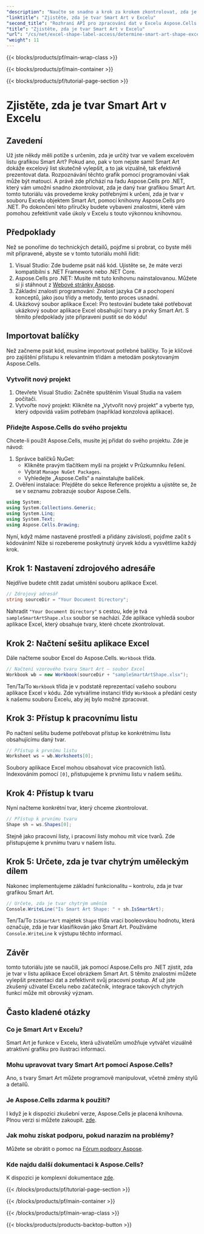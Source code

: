 ```yaml
---
"description": "Naučte se snadno a krok za krokem zkontrolovat, zda je tvar v Excelu objekt Smart Art, pomocí Aspose.Cells pro .NET. Ideální pro automatizaci úloh v Excelu."
"linktitle": "Zjistěte, zda je tvar Smart Art v Excelu"
"second_title": "Rozhraní API pro zpracování dat v Excelu Aspose.Cells v .NET"
"title": "Zjistěte, zda je tvar Smart Art v Excelu"
"url": "/cs/net/excel-shape-label-access/determine-smart-art-shape-excel/"
"weight": 11
---
```


{{< blocks/products/pf/main-wrap-class >}}

{{< blocks/products/pf/main-container >}}

{{< blocks/products/pf/tutorial-page-section >}}

# Zjistěte, zda je tvar Smart Art v Excelu

## Zavedení
Už jste někdy měli potíže s určením, zda je určitý tvar ve vašem excelovém listu grafikou Smart Art? Pokud ano, pak v tom nejste sami! Smart Art dokáže excelový list skutečně vylepšit, a to jak vizuálně, tak efektivně prezentovat data. Rozpoznávání těchto grafik pomocí programování však může být matoucí. A právě zde přichází na řadu Aspose.Cells pro .NET, který vám umožní snadno zkontrolovat, zda je daný tvar grafikou Smart Art. 
tomto tutoriálu vás provedeme kroky potřebnými k určení, zda je tvar v souboru Excelu objektem Smart Art, pomocí knihovny Aspose.Cells pro .NET. Po dokončení této příručky budete vybaveni znalostmi, které vám pomohou zefektivnit vaše úkoly v Excelu s touto výkonnou knihovnou.
## Předpoklady
Než se ponoříme do technických detailů, pojďme si probrat, co byste měli mít připravené, abyste se v tomto tutoriálu mohli řídit:
1. Visual Studio: Zde budeme psát náš kód. Ujistěte se, že máte verzi kompatibilní s .NET Framework nebo .NET Core.
2. Aspose.Cells pro .NET: Musíte mít tuto knihovnu nainstalovanou. Můžete si ji stáhnout z [Webové stránky Aspose](https://releases.aspose.com/cells/net/).
3. Základní znalosti programování: Znalost jazyka C# a pochopení konceptů, jako jsou třídy a metody, tento proces usnadní.
4. Ukázkový soubor aplikace Excel: Pro testování budete také potřebovat ukázkový soubor aplikace Excel obsahující tvary a prvky Smart Art.
S těmito předpoklady jste připraveni pustit se do kódu!
## Importovat balíčky
Než začneme psát kód, musíme importovat potřebné balíčky. To je klíčové pro zajištění přístupu k relevantním třídám a metodám poskytovaným Aspose.Cells.
### Vytvořit nový projekt
1. Otevřete Visual Studio:
   Začněte spuštěním Visual Studia na vašem počítači.
2. Vytvořte nový projekt:
   Klikněte na „Vytvořit nový projekt“ a vyberte typ, který odpovídá vašim potřebám (například konzolová aplikace).
### Přidejte Aspose.Cells do svého projektu
Chcete-li použít Aspose.Cells, musíte jej přidat do svého projektu. Zde je návod:
1. Správce balíčků NuGet:
   - Klikněte pravým tlačítkem myši na projekt v Průzkumníku řešení.
   - Vybrat `Manage NuGet Packages`.
   - Vyhledejte „Aspose.Cells“ a nainstalujte balíček.
2. Ověření instalace:
   Přejděte do sekce Reference projektu a ujistěte se, že se v seznamu zobrazuje soubor Aspose.Cells. 
```csharp
using System;
using System.Collections.Generic;
using System.Linq;
using System.Text;
using Aspose.Cells.Drawing;
```
Nyní, když máme nastavené prostředí a přidány závislosti, pojďme začít s kódováním! Níže si rozebereme poskytnutý úryvek kódu a vysvětlíme každý krok.
## Krok 1: Nastavení zdrojového adresáře
Nejdříve budete chtít zadat umístění souboru aplikace Excel.
```csharp
// Zdrojový adresář
string sourceDir = "Your Document Directory";
```
Nahradit `"Your Document Directory"` s cestou, kde je tvá `sampleSmartArtShape.xlsx` soubor se nachází. Zde aplikace vyhledá soubor aplikace Excel, který obsahuje tvary, které chcete zkontrolovat.
## Krok 2: Načtení sešitu aplikace Excel
Dále načteme soubor Excel do Aspose.Cells. `Workbook` třída.
```csharp
// Načtení vzorového tvaru Smart Art – soubor Excel
Workbook wb = new Workbook(sourceDir + "sampleSmartArtShape.xlsx");
```
Ten/Ta/To `Workbook` třída je v podstatě reprezentací vašeho souboru aplikace Excel v kódu. Zde vytváříme instanci třídy `Workbook` a předání cesty k našemu souboru Excelu, aby jej bylo možné zpracovat.
## Krok 3: Přístup k pracovnímu listu
Po načtení sešitu budeme potřebovat přístup ke konkrétnímu listu obsahujícímu daný tvar.
```csharp
// Přístup k prvnímu listu
Worksheet ws = wb.Worksheets[0];
```
Soubory aplikace Excel mohou obsahovat více pracovních listů. Indexováním pomocí `[0]`, přistupujeme k prvnímu listu v našem sešitu. 
## Krok 4: Přístup k tvaru
Nyní načteme konkrétní tvar, který chceme zkontrolovat.
```csharp
// Přístup k prvnímu tvaru
Shape sh = ws.Shapes[0];
```
Stejně jako pracovní listy, i pracovní listy mohou mít více tvarů. Zde přistupujeme k prvnímu tvaru v našem listu. 
## Krok 5: Určete, zda je tvar chytrým uměleckým dílem
Nakonec implementujeme základní funkcionalitu – kontrolu, zda je tvar grafikou Smart Art.
```csharp
// Určete, zda je tvar chytrým uměním
Console.WriteLine("Is Smart Art Shape: " + sh.IsSmartArt);
```
Ten/Ta/To `IsSmartArt` majetek `Shape` třída vrací booleovskou hodnotu, která označuje, zda je tvar klasifikován jako Smart Art. Používáme `Console.WriteLine` k výstupu těchto informací. 
## Závěr
tomto tutoriálu jste se naučili, jak pomocí Aspose.Cells pro .NET zjistit, zda je tvar v listu aplikace Excel obrázkem Smart Art. S těmito znalostmi můžete vylepšit prezentaci dat a zefektivnit svůj pracovní postup. Ať už jste zkušený uživatel Excelu nebo začátečník, integrace takových chytrých funkcí může mít obrovský význam. 
## Často kladené otázky
### Co je Smart Art v Excelu?
Smart Art je funkce v Excelu, která uživatelům umožňuje vytvářet vizuálně atraktivní grafiku pro ilustraci informací.
### Mohu upravovat tvary Smart Art pomocí Aspose.Cells?
Ano, s tvary Smart Art můžete programově manipulovat, včetně změny stylů a detailů.
### Je Aspose.Cells zdarma k použití?
I když je k dispozici zkušební verze, Aspose.Cells je placená knihovna. Plnou verzi si můžete zakoupit. [zde](https://purchase.aspose.com/buy).
### Jak mohu získat podporu, pokud narazím na problémy?
Můžete se obrátit o pomoc na [Fórum podpory Aspose](https://forum.aspose.com/c/cells/9).
### Kde najdu další dokumentaci k Aspose.Cells?
K dispozici je komplexní dokumentace [zde](https://reference.aspose.com/cells/net/).

{{< /blocks/products/pf/tutorial-page-section >}}

{{< /blocks/products/pf/main-container >}}

{{< /blocks/products/pf/main-wrap-class >}}

{{< blocks/products/products-backtop-button >}}